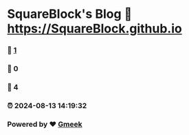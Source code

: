 # SquareBlock's Blog :link: https://SquareBlock.github.io 
### :page_facing_up: [1](https://SquareBlock.github.io/tag.html) 
### :speech_balloon: 0 
### :hibiscus: 4 
### :alarm_clock: 2024-08-13 14:19:32 
### Powered by :heart: [Gmeek](https://github.com/Meekdai/Gmeek)
